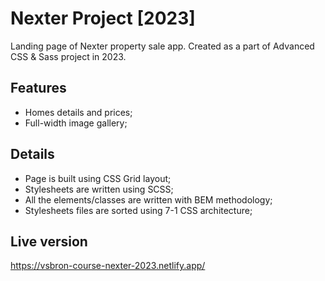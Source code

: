 # Nexter Project [2023]

Landing page of Nexter property sale app. Created as a part of Advanced CSS & Sass project in 2023.

## Features
 - Homes details and prices;
 - Full-width image gallery;

## Details
 - Page is built using CSS Grid layout;
 - Stylesheets are written using SCSS;
 - All the elements/classes are written with BEM methodology;
 - Stylesheets files are sorted using 7-1 CSS architecture;

## Live version

https://vsbron-course-nexter-2023.netlify.app/